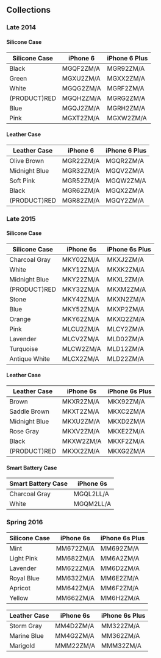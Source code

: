 ## Collections

### Late 2014

#### Silicone Case

| Silicone Case | iPhone 6  | iPhone 6 Plus |
| ------------- | --------- | ------------- |
| Black         | MGQF2ZM/A | MGR92ZM/A     |
| Green         | MGXU2ZM/A | MGXX2ZM/A     |
| White         | MGQG2ZM/A | MGRF2ZM/A     |
| (PRODUCT)RED  | MGQH2ZM/A | MGRG2ZM/A     |
| Blue          | MGQJ2ZM/A | MGRH2ZM/A     |
| Pink          | MGXT2ZM/A | MGXW2ZM/A     |

#### Leather Case

| Leather Case  | iPhone 6  | iPhone 6 Plus |
| ------------- | --------- | ------------- |
| Olive Brown   | MGR22ZM/A | MGQR2ZM/A     |
| Midnight Blue | MGR32ZM/A | MGQV2ZM/A     |
| Soft Pink     | MGR52ZM/A | MGQW2ZM/A     |
| Black         | MGR62ZM/A | MGQX2ZM/A     |
| (PRODUCT)RED  | MGR82ZM/A | MGQY2ZM/A     |

### Late 2015

#### Silicone Case

| Silicone Case | iPhone 6s | iPhone 6s Plus |
| ------------- | --------- | -------------- |
| Charcoal Gray | MKY02ZM/A | MKXJ2ZM/A      |
| White         | MKY12ZM/A | MKXK2ZM/A      |
| Midnight Blue | MKY22ZM/A | MKXL2ZM/A      |
| (PRODUCT)RED  | MKY32ZM/A | MKXM2ZM/A      |
| Stone         | MKY42ZM/A | MKXN2ZM/A      |
| Blue          | MKY52ZM/A | MKXP2ZM/A      |
| Orange        | MKY62ZM/A | MKXQ2ZM/A      |
| Pink          | MLCU2ZM/A | MLCY2ZM/A      |
| Lavender      | MLCV2ZM/A | MLD02ZM/A      |
| Turquoise     | MLCW2ZM/A | MLD12ZM/A      |
| Antique White | MLCX2ZM/A | MLD22ZM/A      |

#### Leather Case

| Leather Case  | iPhone 6s | iPhone 6s Plus |
| ------------- | --------- | -------------- |
| Brown         | MKXR2ZM/A | MKX92ZM/A      |
| Saddle Brown  | MKXT2ZM/A | MKXC2ZM/A      |
| Midnight Blue | MKXU2ZM/A | MKXD2ZM/A      |
| Rose Gray     | MKXV2ZM/A | MKXE2ZM/A      |
| Black         | MKXW2ZM/A | MKXF2ZM/A      |
| (PRODUCT)RED  | MKXX2ZM/A | MKXG2ZM/A      |

#### Smart Battery Case

| Smart Battery Case | iPhone 6s |
| ------------------ | --------- |
| Charcoal Gray      | MGQL2LL/A |
| White              | MGQM2LL/A |

### Spring 2016

| Silicone Case | iPhone 6s | iPhone 6s Plus |
| ------------- | --------- | -------------- |
| Mint          | MM672ZM/A | MM692ZM/A      |
| Light Pink    | MM682ZM/A | MM6A2ZM/A      |
| Lavender      | MM622ZM/A | MM6D2ZM/A      |
| Royal Blue    | MM632ZM/A | MM6E2ZM/A      |
| Apricot       | MM642ZM/A | MM6F2ZM/A      |
| Yellow        | MM662ZM/A | MM6H2ZM/A      |

| Leather Case | iPhone 6s | iPhone 6s Plus |
| ------------ | --------- | -------------- |
| Storm Gray   | MM4D2ZM/A | MM322ZM/A      |
| Marine Blue  | MM4G2ZM/A | MM362ZM/A      |
| Marigold     | MMM22ZM/A | MMM32ZM/A      |
